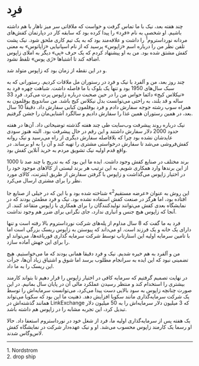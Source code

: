 # فرِد

چند هفته بعد، نیک با ما تماس گرفت و خواست که ملاقاتی سر میز ناهار با هم داشته باشیم. او شخصی به نام «فرِد» را پیدا کرده بود که سابقه کار در دپارتمان کفش‌های مردانه نورداستروم<sup>1</sup> را داشت و علاقه‌مند بود که به یک تیم کاری ملحق شود. نیک پشت تلفن نظر من را درباره اسم «زاپوس» پرسید که از نام اسپانیایی «زاپاتوس» به معنی کفش مشتق شده بود. من به او پیشنهاد کردم که یک حرف «پی» دیگر به املای زاپوس اضافه کند تا اشتباها «زَی پوس» تلفظ نشود.

و در این نقطه از زمان بود که زاپوس متولد شد.

چند روز بعد، من و آلفرد با نیک و فرِد در رستوران مل ملاقات کردیم. رستورانی که به سبک سال‌های 1950 بود و تنها یک بلوک با ما فاصله داشت. شباهت چهره فرِد به «نیکلاس کیج» دائما حواس من را در حین صحبت درباره زاپوس پرت می‌کرد. فرِد 33 ساله و قد بلند، به راحتی می‌توانست بدل نیکلاس کیج باشد. من ساندویچ بوقلمون به همراه سوپ رشته جوجه سفارش دادم و فرد بوقلمون کبابی سفارش داد. دقیقاً 10 سال بعد، در همین رستوران همین غذا را سفارش دادیم و  سالگرد آشنایی‌مان را جشن گرفتیم.

نیک درباره روند پیشرفت وب‌سایت طی چند هفته گذشته توضیحاتی داد. آن‌ها در هفته حدود 2000 دلار سفارش داشتند و این رقم در حال پیشرفت بود. البته هنوز سودی عایدشان نشده بود چرا که بلافاصله سفارش دیگری از راه می‌رسید و نیک روانه کفش‌فروشی می‌شد تا سفارش درخواستی مشتری را تهیه کند و آن را به او برساند. در واقع قدم اولیه نیک تشویق مردم به خرید آنلاین کفش بود.

1000 برند مختلف در صنایع کفش وجود داشت. ایده ما این بود که به تدریج با چند صد تا از این برندها وارد همکاری شویم. به این ترتیب هر برند لیستی از کالاهای موجود خود را در اختیار زاپوس می‌گذاشت و زاپوس با گرفتن سفارش از طریق اینترنت، کالای مورد نظر را برای مشتری ارسال می‌کرد.

این روش به عنوان «عرضه مستقیم<sup>2</sup>» شناخته شده بود و با این که در خیلی از صنایع جا افتاده بود، اما هرگز در صنعت کفش استفاده نشده بود. نیک و فرِد مطمئن بودند که در نمایشگاه بعدی کفش می‌توانند تولیدکنندگان را برای همکاری با زاپوس متقاعد کنند. از آنجا که زاپوس هبچ جنس و انباری ندارد، جای نگرانی برای ضرر هم وجود نداشت. 

فرد به ما گفت که 8 سال مداوم از پله‌های شرکت نورداستروم بالا رفته است و تنها دارای یک خانه و یک فرزند است. او می‌داند که پیوستن به زاپوس ریسک بزرگی است اما با تامین سرمایه اولیه این استارتاپ توسط شرکت سرمایه گذاری  قورباغه‌ها، می‌تواند او را برای این جهش آماده سازد.

من و آلفرد به هم خیره شدیم. نیک و فرِد دقیقا همانی بودند که ما می‌خواستیم. هیچ تضمینی نبود که این ایده به سرانجام مطلوب برسد اما شوق و اشتیاق زیاد آن‌ها، جرأت این ریسک را به ما داد.

در نهایت تصمیم گرفتیم که سرمایه کافی در اختیار زاپوس را قرار دهیم تا بتواند کارمند بیشتری را استخدام کند و منتظر رسیدن عملکرد مالی آن در پایان سال بمانیم. در این صورت چنانچه زاپوس به سود بالایی دست پیدا می‌کرد، می‌توانست سرمایه‌اش را توسط یک شرکت سرمایه‌گذاری مانند سکویا افزایش دهد. ذهنیت ما این بود که سکویا می‌تواند همانند گذشته‌اش در LinkExchange که 3 میلیون دلار سرمایه‌اش را به 50 میلیون دلار تبدیل کرد، این تجربه مشابه را در زاپوس هم داشته باشد.

یک هفته پس از سرمایه‌گذاری اولیه ما، فرد از شغل خود در نورداستروم استعفا داد. حالا او رسما یک کارمند زاپوس محسوب می‌شد. او و نیک عهده‌دار شرکت در نمایشگاه کفش لاس‌وگاس شدند.



---
<p style="direction: ltr; text-align: left">
1. Nordstrom<br/>
2. drop ship
</p>